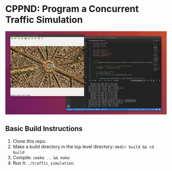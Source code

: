 # CPPND: Program a Concurrent Traffic Simulation

<img src="data/traffic_simulation.gif"/>

## Basic Build Instructions
1. Clone this repo.
2. Make a build directory in the top level directory: `mkdir build && cd build`
3. Compile: `cmake .. && make`
4. Run it: `./traffic_simulation`.